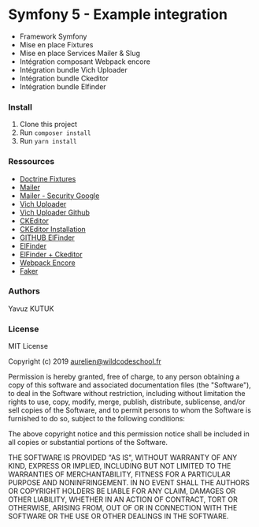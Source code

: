 # Symfony 5 - Example integration

* Framework Symfony
* Mise en place Fixtures
* Mise en place Services Mailer & Slug
* Intégration composant Webpack encore
* Intégration bundle Vich Uploader
* Intégration bundle Ckeditor
* Intégration bundle Elfinder


### Install

1. Clone this project
2. Run `composer install`
3. Run `yarn install`

### Ressources
* [Doctrine Fixtures](https://symfony.com/doc/master/bundles/DoctrineFixturesBundle/index.html)
* [Mailer](https://symfony.com/doc/current/mailer.html) 
* [Mailer - Security Google](https://myaccount.google.com/lesssecureapps?pli=1)
* [Vich Uploader](https://symfony.com/doc/current/bundles/EasyAdminBundle/integration/vichuploaderbundle.html) 
* [Vich Uploader Github](https://github.com/dustin10/VichUploaderBundle)
* [CKEditor](https://symfony.com/doc/current/bundles/FOSCKEditorBundle/usage/ckeditor.html)
* [CKEditor Installation](https://symfony.com/doc/current/bundles/FOSCKEditorBundle/installation.html)
* [GITHUB ElFinder](https://github.com/helios-ag/FMElfinderBundle#readme)
* [ElFinder](https://symfony.com/doc/current/cmf/bundles/media/adapters/elfinder.html)
* [ElFinder + Ckeditor](https://github.com/helios-ag/FMElfinderBundle/blob/master/docs/ckeditor-integration.md)
* [Webpack Encore](https://symfony.com/doc/current/frontend/encore/installation.html)
* [Faker](https://github.com/fzaninotto/Faker)

### Authors

Yavuz KUTUK

### License

MIT License

Copyright (c) 2019 aurelien@wildcodeschool.fr

Permission is hereby granted, free of charge, to any person obtaining a copy
of this software and associated documentation files (the "Software"), to deal
in the Software without restriction, including without limitation the rights
to use, copy, modify, merge, publish, distribute, sublicense, and/or sell
copies of the Software, and to permit persons to whom the Software is
furnished to do so, subject to the following conditions:

The above copyright notice and this permission notice shall be included in all
copies or substantial portions of the Software.

THE SOFTWARE IS PROVIDED "AS IS", WITHOUT WARRANTY OF ANY KIND, EXPRESS OR
IMPLIED, INCLUDING BUT NOT LIMITED TO THE WARRANTIES OF MERCHANTABILITY,
FITNESS FOR A PARTICULAR PURPOSE AND NONINFRINGEMENT. IN NO EVENT SHALL THE
AUTHORS OR COPYRIGHT HOLDERS BE LIABLE FOR ANY CLAIM, DAMAGES OR OTHER
LIABILITY, WHETHER IN AN ACTION OF CONTRACT, TORT OR OTHERWISE, ARISING FROM,
OUT OF OR IN CONNECTION WITH THE SOFTWARE OR THE USE OR OTHER DEALINGS IN THE
SOFTWARE.
